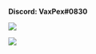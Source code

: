 **Discord: VaxPex#0830**

![](https://github-readme-stats.vercel.app/api?username=VaxPex&show_icons=true&theme=radical)

![](https://github-readme-stats.vercel.app/api/top-langs/?username=VaxPex&exclude_repo=github-readme-stats,VaxPex.github.io&layout=compact&theme=radical)
